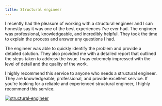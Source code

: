 ```yaml
---
title: Structural engineer
---
```


I recently had the pleasure of working with a structural engineer and I can honestly say it was one of the best experiences I've ever had. The engineer was professional, knowledgeable, and incredibly helpful. They took the time to explain the process and answer any questions I had.

The engineer was able to quickly identify the problem and provide a detailed solution. They also provided me with a detailed report that outlined the steps taken to address the issue. I was extremely impressed with the level of detail and the quality of the work.

I highly recommend this service to anyone who needs a structural engineer. They are knowledgeable, professional, and provide excellent service. If you're looking for a reliable and experienced structural engineer, I highly recommend this service.

[![structural-engineer](<https://dabuttonfactory.com/button.png?t=CHECK+SERVICE&f=Noto+Sans-Bold&ts=26&tc=fff&hp=45&vp=20&c=11&bgt=unicolored&bgc=4bd42f>)](<https://www.bark.com/?a_aid=5d2d0e83cdc39>)